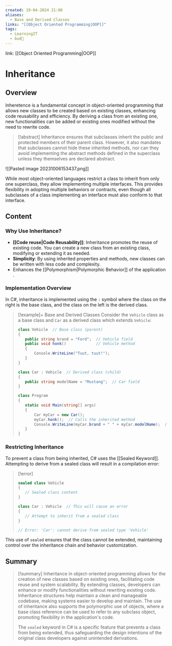 ```yaml
---
created: 19-04-2024 21:08
aliases:
  - Base and Derived Classes
links: "[[Object Oriented Programming|OOP]]"
tags:
  - LearningIT
  - bud🌿
---
```

link: [[Object Oriented Programming|OOP]]

# Inheritance

## Overview

Inheretence is a fundamental concept in object-oriented programming that allows new classes to be created based on existing classes, enhancing code reusability and efficiency. By deriving a class from an existing one, new functionalities can be added or existing ones modified without the need to rewrite code.

>[!abstract] 
>Inheritance ensures that subclasses inherit the public and protected members of their parent class. However, it also mandates that subclasses cannot hide these inherited methods, nor can they avoid implementing the abstract methods defined in the superclass unless they themselves are declared abstract.

![[Pasted image 20231006153437.png]]

While most object-oriented languages restrict a class to inherit from only one superclass, they allow implementing multiple interfaces. This provides flexibility in adopting multiple behaviors or contracts, even though all subclasses of a class implementing an interface must also conform to that interface.

## Content

### Why Use Inheritance?

- **[[Code reuse|Code Reusability]]**: Inheritance promotes the reuse of existing code. You can create a new class from an existing class, modifying or extending it as needed.
- **Simplicity**: By using inherited properties and methods, new classes can be written with less code and complexity.
- Enhances the [[Polymorphism|Polymorphic Behavior]]  of the application .

### Implementation Overview

In C#, inheritance is implemented using the `:` symbol where the class on the right is the base class, and the class on the left is the derived class.


> [!example]+ Base and Derived Classes
> Consider the `Vehicle` class as a base class and `Car` as a derived class which extends `Vehicle`:
>``` csharp
>class Vehicle  // Base class (parent)
>{
>    public string brand = "Ford";  // Vehicle field
>    public void honk()             // Vehicle method
>    {
>        Console.WriteLine("Tuut, tuut!");
>    }
>}
>
>class Car : Vehicle  // Derived class (child)
>{
>    public string modelName = "Mustang";  // Car field
>}
>
>class Program
>{
>    static void Main(string[] args)
>    {
>        Car myCar = new Car();
>        myCar.honk();  // Calls the inherited method
>        Console.WriteLine(myCar.brand + " " + myCar.modelName);  // Accesses inherited field and own field
>    }
>}
>
>```

### Restricting Inheritance

To prevent a class from being inherited, C# uses the [[Sealed Keyword]]. Attempting to derive from a sealed class will result in a compilation error:


> [!error] 
>``` csharp
>sealed class Vehicle 
>{
>    // Sealed class content
>}
>
>class Car : Vehicle  // This will cause an error
>{
>    // Attempt to inherit from a sealed class
>}
>
>// Error: 'Car': cannot derive from sealed type 'Vehicle'
>
>```

This use of `sealed` ensures that the class cannot be extended, maintaining control over the inheritance chain and behavior customization.

## Summary

>[!summary]
>Inheritance in object-oriented programming allows for the creation of new classes based on existing ones, facilitating code reuse and system scalability. By extending classes, developers can enhance or modify functionalities without rewriting existing code. Inheritance structures help maintain a clean and manageable codebase, making systems easier to develop and maintain. The use of inheritance also supports the polymorphic use of objects, where a base class reference can be used to refer to any subclass object, promoting flexibility in the application's code.
>
>The `sealed` keyword in C# is a specific feature that prevents a class from being extended, thus safeguarding the design intentions of the original class developers against unintended derivations.

